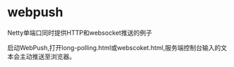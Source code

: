 # webpush
Netty单端口同时提供HTTP和websocket推送的例子

启动WebPush,打开long-polling.html或webscoket.html,服务端控制台输入的文本会主动推送至浏览器。
